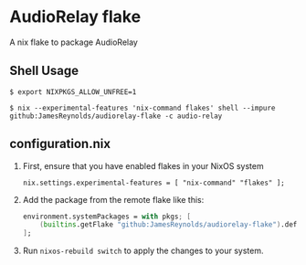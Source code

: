 # AudioRelay flake

A nix flake to package AudioRelay

## Shell Usage

`$ export NIXPKGS_ALLOW_UNFREE=1`

`$ nix --experimental-features 'nix-command flakes' shell --impure github:JamesReynolds/audiorelay-flake -c audio-relay`

## configuration.nix

1. First, ensure that you have enabled flakes in your NixOS system

    `nix.settings.experimental-features = [ "nix-command" "flakes" ];`

2. Add the package from the remote flake like this:

    ```nix
    environment.systemPackages = with pkgs; [
        (builtins.getFlake "github:JamesReynolds/audiorelay-flake").defaultPackage.x86_64-linux
    ];
    ```

3. Run `nixos-rebuild switch` to apply the changes to your system.
